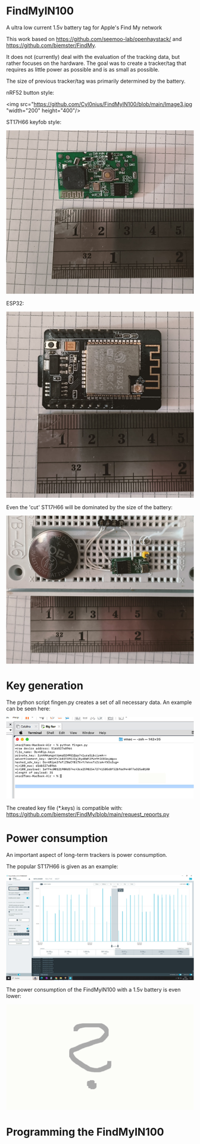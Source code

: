 # FindMyIN100
A ultra low current 1.5v battery tag for Apple's Find My network

This work based on https://github.com/seemoo-lab/openhaystack/ and https://github.com/biemster/FindMy.

It does not (currently) deal with the evaluation of the tracking data, but rather focuses on the hardware.
The goal was to create a tracker/tag that requires as little power as possible and is as small as possible.

The size of previous tracker/tag was primarily determined by the battery.

nRF52 button style:

<img src="https://github.com/Cyl0nius/FindMyIN100/blob/main/Image3.jpg "width="200" height="400"/>

ST17H66 keyfob style: 

<img src="https://github.com/Cyl0nius/FindMyIN100/blob/main/Image1.jpg">

ESP32:

<img src="https://github.com/Cyl0nius/FindMyIN100/blob/main/Image4.jpg">

Even the 'cut' ST17H66 will be dominated by the size of the battery:

<img src="https://github.com/Cyl0nius/FindMyIN100/blob/main/Image2.jpg">


# Key generation
The python script fingen.py creates a set of all necessary data.
An example can be seen here:

<img src="https://github.com/Cyl0nius/FindMyIN100/blob/main/Image5.jpg">

The created key file (*.keys) is compatible with: https://github.com/biemster/FindMy/blob/main/request_reports.py


# Power consumption
An important aspect of long-term trackers is power consumption.

The popular ST17H66 is given as an example:

<img src="https://github.com/Cyl0nius/FindMyIN100/blob/main/Image6.jpg">

The power consumption of the FindMyIN100 with a 1.5v battery is even lower:

<img src="https://github.com/Cyl0nius/FindMyIN100/blob/main/Image7.jpg">


# Programming the FindMyIN100



